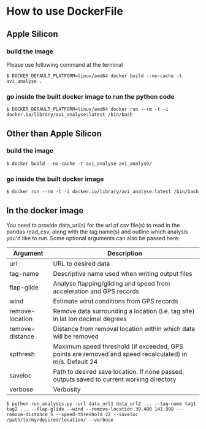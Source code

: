 # How to use DockerFile

## Apple Silicon
### build the image
Please use following command at the terminal
```
$ DOCKER_DEFAULT_PLATFORM=linux/amd64 docker build --no-cache -t avi_analyse .
```

### go inside the built docker image to run the python code
```
$ DOCKER_DEFAULT_PLATFORM=linux/amd64 docker run --rm -t -i docker.io/library/avi_analyse:latest /bin/bash
```

## Other than Apple Silicon
### build the image
```
$ docker build --no-cache -t avi_analyse avi_analyse/
```

### go inside the built docker image
```
$ docker run --rm -t -i docker.io/library/avi_analyse:latest /bin/bash
```

## In the docker image
You need to provide data_url(s) for the url of csv file(s) to read in the pandas read_csv, along with the tag name(s) and outline which analysis you'd like to run. Some optional arguments can also be passed here:

| Argument | Description |
| --- | --- |
| url | URL to desired data |
| tag-name | Descriptive name used when writing output files |
| flap-glide | Analyse flapping/gliding and speed from acceleration and GPS records |
| wind | Estimate wind conditions from GPS records |
| remove-location | Remove data surrounding a location (i.e. tag site) in lat lon decimal degrees |
| remove-distance | Distance from removal location within which data will be removed |
| spthresh | Maximum speed threshold (if exceeded, GPS points are removed and speed recalculated) in m/s. Default 24 |
| saveloc | Path to desired save location. If none passed, outputs saved to current working directory |
| verbose | Verbosity |

```
$ python run_analysis.py -url data_url1 data_url2 ... --tag-name tag1 tag2 ... --flap-glide --wind --remove-location 39.400 141.998 --remove-distance 5 --speed-threshold 22 --saveloc /path/to/my/desired/location/ --verbose
```
